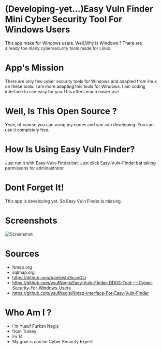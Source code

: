 # (Developing-yet...)Easy Vuln Finder Mini Cyber Security Tool For Windows Users
This app make for Windows users. Well,Why is Windows ? There are already too many cybersecurity tools made for Linux.
# App's Mission
There are only few cyber security tools for Windows and adapted from linux on these tools. I am more adapting this tools for Windows. I am coding interface to use easy for you.This  offers much easier use

# Well, Is This Open Source ?
Yeah, of course you can using my codes and you can developing. You can use it completely free.
# How Is Using Easy Vuln Finder?
Just run it with Easy-Vuln-Finder.bat. Just click Easy-Vuln-Finder.bat taking permissons for adminastrator
# Dont Forget It!
This app is developing yet. So Easy Vuln Finder is missing.
# Screenshots
![Screenshot](https://github.com/ysufNegis/-Developing-yet...-Easy-Vuln-Finder-Mini-Cyber-Security-Tool-For-Windows-Users/blob/main/secreenshot.png)
# Sources
  - Nmap.org
  - sqlmap.org
  - https://github.com/bambish/ScanQLi
  - https://github.com/ysufNegis/Easy-Vuln-Finder-DDOS-Tool----Cyber-Security-For-Windows-Users
  - https://github.com/ysufNegis/Nmap-Interface-For-Easy-Vuln-Finder
# Who Am I ?
  - I'm Yusuf Furkan Negiş
  - from Turkey
  - Im 14
  - My goal is can be Cyber Security Expert
  
  
  

